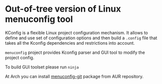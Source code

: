 # Out-of-tree version of Linux menuconfig tool

KConfig is a flexible Linux project configuration mechanism. It allows to
define and use set of configuration options and then build a `.config` file
that takes all the Kconfig dependencies and restrictions into account.

`menuconfig` project provides Kconfig parser and GUI tool to modify the project config.

To build GUI toolset please run
`ninja`

At Arch you can install [menuconfig-git](https://aur.archlinux.org/packages/menuconfig-git/) package
from AUR repository.
